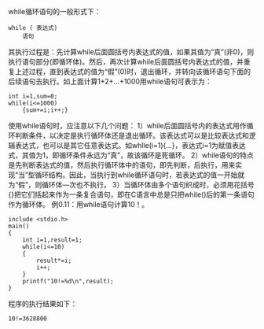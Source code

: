 while循环语句的一般形式下：
```  
while ( 表达式)
	语句
```
其执行过程是：先计算while后面圆括号内表达式的值，如果其值为“真”(非0)，则执行语句部分(即循环体)。然后，再次计算while后面圆括号内表达式的值，并重复上述过程，直到表达式的值为“假”(0)时，退出循环，并转向该循环语句下面的后续语句去执行。如上面计算1+2+…+1000用while语句可表示为：
```  
int i=1,sum=0;
while(i<=1000)
	{sum+=i;i++;}
```
使用while语句时，应注意以下几个问题：
1）while后面圆括号内的表达式用作循环判断条件，以决定是执行循环体还是退出循环。该表达式可以是比较表达式和逻辑表达式，也可以是其它任意表达式。如whlle(i=1){…}，表达式i=1为赋值表达式，其值为1，即循环条件永远为“真”，故该循环是死循环。
2）while语句的特点是先判断表达式的值，然后执行循环体中的语句，即先判断，后执行，用来实现“当”型循环结构。因此，当执行到while循环语句时，若表达式的值一开始就为“假”，则循环体—次也不执行。
3）当循环体由多个语句织成时，必须用花括号{}把它们括起来作为一条复合语句，即在C语言中总是只把while()后的第一条语句作为循环体。
例0.11：用while语句计算10！。
```  
include <stdio.h>
main()
{
	int i=1,result=1;
	while(i<=10)
	{
		result*=i;
		i++;
	}
	printf("10!=%d\n",result);
}
```
程序的执行结果如下：
```  
10!=3628800
```